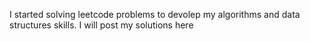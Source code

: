 I started solving leetcode problems to devolep my algorithms and data structures skills. I will post my solutions here
